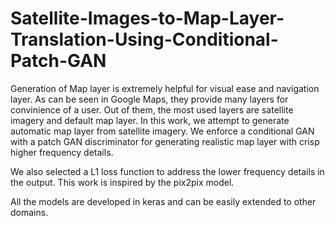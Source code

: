 # Satellite-Images-to-Map-Layer-Translation-Using-Conditional-Patch-GAN
Generation of Map layer is extremely helpful for visual ease and navigation layer. As can be seen in Google Maps, they provide many layers for convinience of a user. Out of them, the most used layers are satellite imagery and default map layer. In this work, we attempt to generate automatic map layer from satellite imagery. We enforce a conditional GAN with a patch GAN discriminator for generating realistic map layer with crisp higher frequency details. 

We also selected a L1 loss function to address the lower frequency details in the output. This work is inspired by the pix2pix model. 

All the models are developed in keras and can be easily extended to other domains. 
